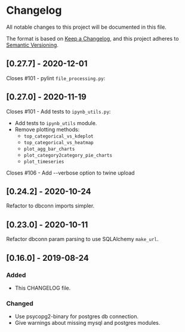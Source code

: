 # Changelog

All notable changes to this project will be documented in this file.

The format is based on [Keep a Changelog](https://keepachangelog.com/en/1.0.0/),
and this project adheres to [Semantic Versioning](https://semver.org/spec/v2.0.0.html).

## [0.27.7] - 2020-12-01

Closes #101 - pylint `file_processing.py`:

## [0.27.0] - 2020-11-19

Closes #101 - Add tests to `ipynb_utils.py`:

- Add tests to `ipynb_utils` module.
- Remove plotting methods:
  - `top_categorical_vs_kdeplot`
  - `top_categorical_vs_heatmap`
  - `plot_agg_bar_charts`
  - `plot_category2category_pie_charts`
  - `plot_timeseries`

Closes #106 - Add --verbose option to twine upload

## [0.24.2] - 2020-10-24

Refactor to dbconn imports simpler.

## [0.23.0] - 2020-10-11

Refactor dbconn param parsing to use SQLAlchemy `make_url`.

## [0.16.0] - 2019-08-24

### Added

- This CHANGELOG file.

### Changed

- Use psycopg2-binary for postgres db connection.
- Give warnings about missing mysql and postgres modules.
